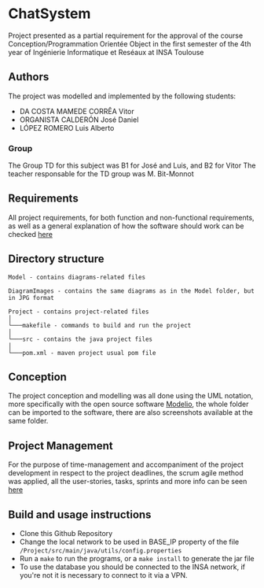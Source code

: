 # ChatSystem

Project presented as a partial requirement for the approval of the course Conception/Programmation Orientée Object in the first semester of the 4th year of Ingénierie Informatique et Reséaux at INSA Toulouse

## Authors
The project was modelled and implemented by the following students:
- DA COSTA MAMEDE CORRÊA Vitor
- ORGANISTA CALDERÓN José Daniel
- LÓPEZ ROMERO Luis Alberto

### Group
The Group TD for this subject was B1 for José and Luis, and B2 for Vitor
The teacher responsable for the TD group was M. Bit-Monnot

## Requirements

All project requirements, for both function and non-functional requirements, as well as a general explanation of how the software should work can be checked [here](https://moodle.insa-toulouse.fr/pluginfile.php/26955/mod_resource/content/1/INSA_COO_POO_URD_v3.1.pdf)

## Directory structure
```
Model - contains diagrams-related files

DiagramImages - contains the same diagrams as in the Model folder, but in JPG format

Project - contains project-related files
│
└───makefile - commands to build and run the project
│
└───src - contains the java project files
│
└───pom.xml - maven project usual pom file
```

## Conception
The project conception and modelling was all done using the UML notation, more specifically with the open source software [Modelio](https://www.modelio.org/), the whole folder can be imported to the software, there are also screenshots available at the same folder.

## Project Management

For the purpose of time-management and accompaniment of the project development in respect to the project deadlines, the scrum agile method was applied, all the user-stories, tasks, sprints and more info can be seen [here](https://vitor-maco.atlassian.net/jira/software/projects/AG/boards/1)

## Build and usage instructions

- Clone this Github Repository
- Change the local network to be used in BASE_IP property of the file `/Project/src/main/java/utils/config.properties`
- Run a `make` to run the programs, or a `make install` to generate the jar file
- To use the database you should be connected to the INSA network, if you're not it is necessary to connect to it via a VPN.
